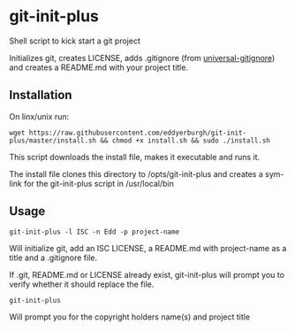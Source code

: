 # git-init-plus

Shell script to kick start a git project

Initializes git, creates LICENSE, adds .gitignore (from [universal-gitignore](https://github.com/eddyerburgh/universal-gitignore)) and creates a README.md with your project title.

## Installation

On linx/unix run:

```shell
wget https://raw.githubusercontent.com/eddyerburgh/git-init-plus/master/install.sh && chmod +x install.sh && sudo ./install.sh
```

This script downloads the install file, makes it executable and runs it.

The install file clones this directory to /opts/git-init-plus and creates a sym-link for the git-init-plus script in /usr/local/bin 

## Usage

```
git-init-plus -l ISC -n Edd -p project-name
```

Will initialize git, add an ISC LICENSE, a README.md with project-name as a title and a .gitignore file.

If .git, README.md or LICENSE already exist, git-init-plus will prompt you to verify whether it should replace the file.

```
git-init-plus
```

Will prompt you for the copyright holders name(s) and project title